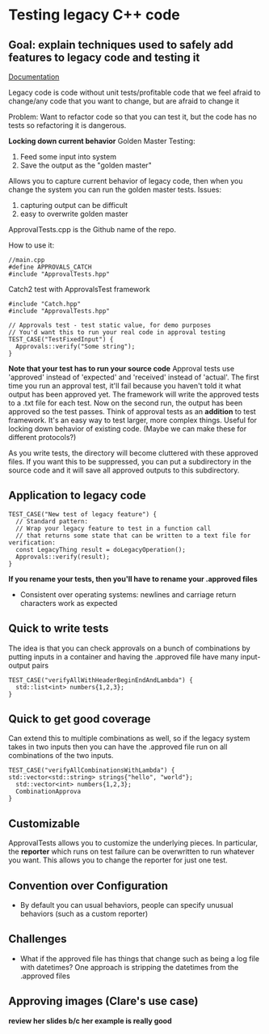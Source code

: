 
# Testing legacy C++ code
## Goal: explain techniques used to safely add features to legacy code and testing it

[Documentation](https://github.com/approvals/ApprovalTests.cpp/blob/master/doc/README.md)

Legacy code is code without unit tests/profitable code that we feel afraid to change/any code that you want to change, but are afraid to change it

Problem: Want to refactor code so that you can test it, but the code has no tests so refactoring it is dangerous.

**Locking down current behavior** 
Golden Master Testing:
1. Feed some input into system
2. Save the output as the "golden master"

Allows you to capture current behavior of legacy code, then when you change the system you can run the golden master tests. 
Issues:
1. capturing output can be difficult
2. easy to overwrite golden master 

ApprovalTests.cpp is the Github name of the repo. 

How to use it:
```
//main.cpp
#define APPROVALS_CATCH
#include "ApprovalTests.hpp"
```
Catch2 test with ApprovalsTest framework
```
#include "Catch.hpp"
#include "ApprovalTests.hpp"

// Approvals test - test static value, for demo purposes
// You'd want this to run your real code in approval testing
TEST_CASE("TestFixedInput") {
  Approvals::verify("Some string");
}
```
**Note that your test has to run your source code**
Approval tests use 'approved' instead of 'expected' and 'received' instead of 'actual'. 
The first time you run an approval test, it'll fail because you haven't told it what output has been approved yet. The framework will write the approved tests to a .txt file for each test.
Now on the second run, the output has been approved so the test passes. 
Think of approval tests as an **addition** to test framework. It's an easy way to test larger, more complex things. Useful for locking down behavior of existing code. (Maybe we can make these for different protocols?)

As you write tests, the directory will become cluttered with these approved files. If you want this to be suppressed, you can put a subdirectory in the source code and it will save all approved outputs to this subdirectory.

## Application to legacy code
```
TEST_CASE("New test of legacy feature") {
  // Standard pattern:
  // Wrap your legacy feature to test in a function call
  // that returns some state that can be written to a text file for verification:
  const LegacyThing result = doLegacyOperation();
  Approvals::verify(result);
}
```
**If you rename your tests, then you'll have to rename your .approved files**
- Consistent over operating systems: newlines and carriage return characters work as expected
## Quick to write tests
The idea is that you can check approvals on a bunch of combinations by putting inputs in a container and having the .approved file have many input-output pairs
```
TEST_CASE("verifyAllWithHeaderBeginEndAndLambda") {
  std::list<int> numbers{1,2,3};
}
```
## Quick to get good coverage
Can extend this to multiple combinations as well, so if the legacy system takes in two inputs then you can have the .approved file run on all combinations of the two inputs.
```
TEST_CASE("verifyAllCombinationsWithLambda") {
std::vector<std::string> strings{"hello", "world"};
  std::vector<int> numbers{1,2,3};
  CombinationApprova
}
```
## Customizable
ApprovalTests allows you to customize the underlying pieces. In particular, the **reporter** which runs on test failure can be overwritten to run whatever you want. This allows you to change the reporter for just one test. 
## Convention over Configuration
- By default you can usual behaviors, people can specify unusual behaviors (such as a custom reporter) 
## Challenges
- What if the approved file has things that change such as being a log file with datetimes? One approach is stripping the datetimes from the .approved files

## Approving images (Clare's use case)
**review her slides b/c her example is really good**

